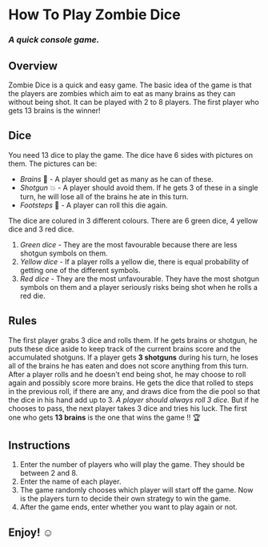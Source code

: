 # How To Play Zombie Dice
### *A quick console game.*


## Overview
Zombie Dice is a quick and easy game. The basic idea of the game is that the players are zombies
which aim to eat as many brains as they can without being shot. It can be played with 2 to 8 players.
The first player who gets 13 brains is the winner!

## Dice
You need 13 dice to play the game. The dice have 6 sides with pictures on them. The pictures can be: 
* *Brains* 🧠 - A player should get as many as he can of these.
* *Shotgun* 💥 - A player should avoid them. If he gets 3 of these in a single turn, he will lose all of the brains he ate in this turn.
* *Footsteps* 👣 - A player can roll this die again.

The dice are colured in 3 different colours. There are 6 green dice, 4 yellow dice and 3 red dice.
1. *Green dice* - They are the most favourable because there are less shotgun symbols on them.
2. *Yellow dice* - If a player rolls a yellow die, there is equal probability of getting one of the different symbols.
3. *Red dice* - They are the most unfavourable. They have the most shotgun symbols on them and a player seriously risks being shot when he rolls a red die.

## Rules
The first player grabs 3 dice and rolls them. If he gets brains or shotgun, he puts these dice aside to keep track of the current brains score and the accumulated shotguns. If a player gets **3 shotguns** during his turn, he loses all of the brains he has eaten and does not score anything from this turn. After a player rolls and he doesn't end being shot, he may choose to roll again and possibly score more brains. He gets the dice that rolled to steps in the previous roll, if there are any, and draws dice from the die pool so that the dice in his hand add up to 3. *A player should always roll 3 dice.* But if he chooses to pass, the next player takes 3 dice and tries his luck. The first one who gets **13 brains** is the one that wins the game !! 🏆

## Instructions
1. Enter the number of players who will play the game. They should be between 2 and 8.
2. Enter the name of each player.
3. The game randomly chooses which player will start off the game. Now is the players turn to decide their own strategy to win the game.
4. After the game ends, enter whether you want to play again or not.

## Enjoy! ☺️

